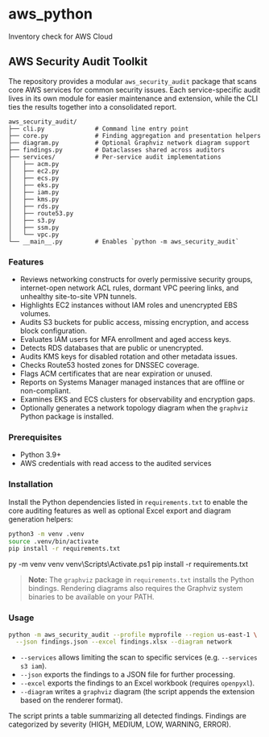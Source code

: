 # aws_python

Inventory check for AWS Cloud

## AWS Security Audit Toolkit

The repository provides a modular `aws_security_audit` package that scans
core AWS services for common security issues. Each service-specific audit
lives in its own module for easier maintenance and extension, while the
CLI ties the results together into a consolidated report.

```
aws_security_audit/
├── cli.py              # Command line entry point
├── core.py             # Finding aggregation and presentation helpers
├── diagram.py          # Optional Graphviz network diagram support
├── findings.py         # Dataclasses shared across auditors
├── services/           # Per-service audit implementations
│   ├── acm.py
│   ├── ec2.py
│   ├── ecs.py
│   ├── eks.py
│   ├── iam.py
│   ├── kms.py
│   ├── rds.py
│   ├── route53.py
│   ├── s3.py
│   ├── ssm.py
│   └── vpc.py
└── __main__.py         # Enables `python -m aws_security_audit`
```

### Features

- Reviews networking constructs for overly permissive security groups,
  internet-open network ACL rules, dormant VPC peering links, and unhealthy
  site-to-site VPN tunnels.
- Highlights EC2 instances without IAM roles and unencrypted EBS volumes.
- Audits S3 buckets for public access, missing encryption, and access
  block configuration.
- Evaluates IAM users for MFA enrollment and aged access keys.
- Detects RDS databases that are public or unencrypted.
- Audits KMS keys for disabled rotation and other metadata issues.
- Checks Route53 hosted zones for DNSSEC coverage.
- Flags ACM certificates that are near expiration or unused.
- Reports on Systems Manager managed instances that are offline or
  non-compliant.
- Examines EKS and ECS clusters for observability and encryption gaps.
- Optionally generates a network topology diagram when the `graphviz`
  Python package is installed.

### Prerequisites

- Python 3.9+
- AWS credentials with read access to the audited services

### Installation

Install the Python dependencies listed in `requirements.txt` to enable the
core auditing features as well as optional Excel export and diagram
generation helpers:

```bash
python3 -m venv .venv
source .venv/bin/activate
pip install -r requirements.txt
```

<powershell>
py -m venv venv
venv\Scripts\Activate.ps1
pip install -r requirements.txt
</powershell>

> **Note:** The `graphviz` package in `requirements.txt` installs the Python
> bindings. Rendering diagrams also requires the Graphviz system binaries to
> be available on your PATH.

### Usage

```bash
python -m aws_security_audit --profile myprofile --region us-east-1 \
  --json findings.json --excel findings.xlsx --diagram network
```

- `--services` allows limiting the scan to specific services (e.g.
  `--services s3 iam`).
- `--json` exports the findings to a JSON file for further processing.
- `--excel` exports the findings to an Excel workbook (requires `openpyxl`).
- `--diagram` writes a `graphviz` diagram (the script appends the
  extension based on the renderer format).

The script prints a table summarizing all detected findings. Findings are
categorized by severity (HIGH, MEDIUM, LOW, WARNING, ERROR).
